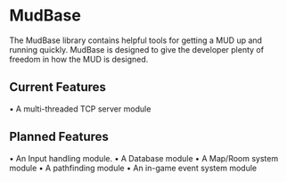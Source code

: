 # MudBase

The MudBase library contains helpful tools for getting a MUD up and running quickly.
MudBase is designed to give the developer plenty of freedom in how the MUD is designed.

## Current Features

  • A multi-threaded TCP server module
  
## Planned Features

  • An Input handling module.
  • A Database module
  • A Map/Room system module
  • A pathfinding module
  • An in-game event system module
